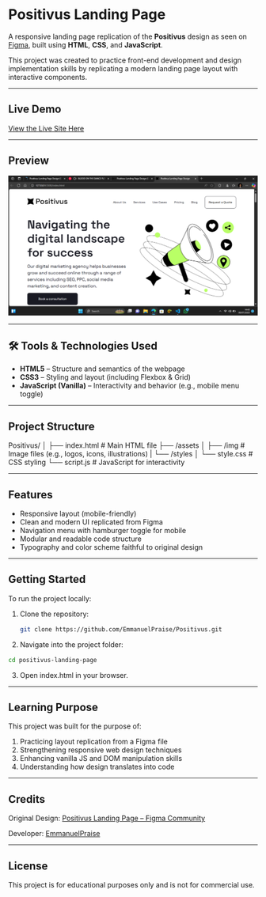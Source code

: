 # Positivus Landing Page

A responsive landing page replication of the **Positivus** design as seen on [Figma](https://www.figma.com/design/hMZwiU8UmuRItpCxaj7yQi/Positivus-Landing-Page-Design--Community-?node-id=25-145&t=d7BEAAGZ2tfB8gCh-1), built using **HTML**, **CSS**, and **JavaScript**.

This project was created to practice front-end development and design implementation skills by replicating a modern landing page layout with interactive components.

---

## Live Demo

[View the Live Site Here](https://your-deployment-link.com)

---

## Preview

![Screenshot of Positivus Landing Page](./assets/preview.png)

---

## 🛠 Tools & Technologies Used

- **HTML5** – Structure and semantics of the webpage  
- **CSS3** – Styling and layout (including Flexbox & Grid)  
- **JavaScript (Vanilla)** – Interactivity and behavior (e.g., mobile menu toggle)

---

## Project Structure
Positivus/
│
├── index.html # Main HTML file
├── /assets
│ ├── /img # Image files (e.g., logos, icons, illustrations)
| └── /styles
│       └── style.css # CSS styling
└── script.js # JavaScript for interactivity


---

## Features

- Responsive layout (mobile-friendly)
- Clean and modern UI replicated from Figma
- Navigation menu with hamburger toggle for mobile
- Modular and readable code structure
- Typography and color scheme faithful to original design

---

## Getting Started

To run the project locally:

1. Clone the repository:
   ```bash
   git clone https://github.com/EmmanuelPraise/Positivus.git
   ```

2. Navigate into the project folder:
```bash
cd positivus-landing-page
```
3. Open index.html in your browser.

---

## Learning Purpose
This project was built for the purpose of:
1. Practicing layout replication from a Figma file
2. Strengthening responsive web design techniques
3. Enhancing vanilla JS and DOM manipulation skills
4. Understanding how design translates into code

---

## Credits
Original Design: [Positivus Landing Page – Figma Community](https://www.figma.com/design/hMZwiU8UmuRItpCxaj7yQi/Positivus-Landing-Page-Design--Community-?node-id=25-145&t=d7BEAAGZ2tfB8gCh-1)

Developer: [EmmanuelPraise](https://github.com/EmmanuelPraise/)

---

## License
This project is for educational purposes only and is not for commercial use.

